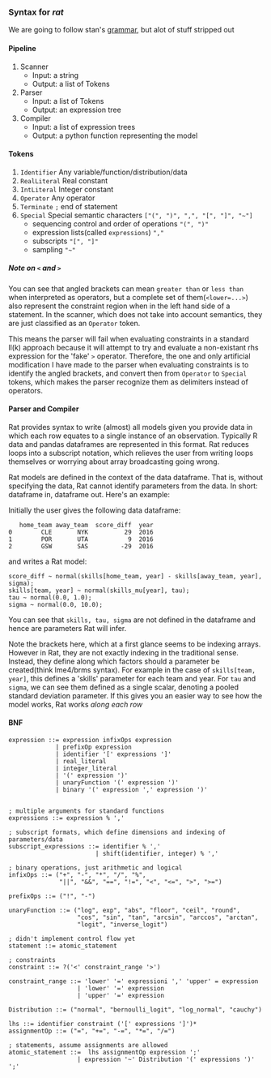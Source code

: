 ### Syntax for *rat*

We are going to follow stan's [grammar](https://mc-stan.org/docs/2_18/reference-manual/bnf-grammars.html), but alot of stuff stripped out 

#### Pipeline

1. Scanner
    - Input: a string
    - Output: a list of Tokens
2. Parser
    - Input: a list of Tokens
    - Output: an expression tree
3. Compiler
    - Input: a list of expression trees
    - Output: a python function representing the model
#### Tokens
1. `Identifier` Any variable/function/distribution/data
2. `RealLiteral` Real constant
3. `IntLiteral` Integer constant
4. `Operator`  Any operator
5. `Terminate`  `;` end of statement
6. `Special` Special semantic characters `["(", ")", ",", "[", "]", "~"]`
    - sequencing control and order of operations `"(", ")"`
    - expression lists(called `expressions`) `","`
    - subscripts `"[", "]"`
    - sampling `"~"`

##### Note on `<` and `>`
 You can see that angled brackets can mean `greater than` or `less than` when interpreted as operators,
but a complete set of them(`<lower=...>`) also represent the constraint region when in the left hand side of a
statement. In the scanner, which does not take into account semantics, they are just classified as an `Operator`
token. 

This means the parser will fail when evaluating constraints in a standard ll(k) approach because it will attempt 
to try and evaluate a non-existant rhs expression for the 'fake' `>` operator. Therefore, the one and only artificial modification 
I have made to the parser when evaluating constraints is to identify the angled brackets, and convert then from 
`Operator` to `Special` tokens, which makes the parser recognize them as delimiters instead of operators.   

#### Parser and Compiler

 Rat provides syntax to write (almost) all models given you provide data in which each row equates to a single instance of
an observation. Typically R data and pandas dataframes are represented in this format.
 Rat reduces loops into a subscript notation, which relieves the user from writing loops themselves or worrying about
 array broadcasting going wrong.

Rat models are defined in the context of the data dataframe. That is, without specifying the data, Rat cannot identify
parameters from the data. In short: dataframe in, dataframe out. Here's an example:

Initially the user gives the following data dataframe:

```
   home_team away_team  score_diff  year
0        CLE       NYK          29  2016
1        POR       UTA           9  2016
2        GSW       SAS         -29  2016
```

and writes a Rat model: 

```
score_diff ~ normal(skills[home_team, year] - skills[away_team, year], sigma);
skills[team, year] ~ normal(skills_mu[year], tau);
tau ~ normal(0.0, 1.0);
sigma ~ normal(0.0, 10.0);
```
You can see that `skills, tau, sigma` are not defined in the dataframe and hence are parameters Rat will infer.

Note the brackets here, which at a first glance seems to be indexing arrays. However in Rat, they are not exactly indexing in the traditional sense.
Instead, they define along which factors should a parameter be created(think lme4/brms syntax). For example in the case of `skills[team, year]`,
this defines a 'skills' parameter for each team and year. For `tau` and `sigma`, we can see them defined as a single scalar,
denoting a pooled standard deviation parameter. If this gives you an easier way to see how the model works, Rat works *along each row*

#### BNF

```
expression ::= expression infixOps expression
             | prefixOp expression
             | identifier '[' expressions ']'
             | real_literal
             | integer_literal
             | '(' expression ')'
             | unaryFunction '(' expression ')'
             | binary '(' expression ',' expression ')'


; multiple arguments for standard functions
expressions ::= expression % ','

; subscript formats, which define dimensions and indexing of parameters/data
subscript_expressions ::= identifier % ','
                        | shift(identifier, integer) % ','

; binary operations, just arithmetic and logical
infixOps ::= ("+", "-", "*", "/", "%",
              "||", "&&", "==", "!=", "<", "<=", ">", ">=")

prefixOps ::= ("!", "-")

unaryFunction ::= ("log", exp", "abs", "floor", "ceil", "round",
                   "cos", "sin", "tan", "arcsin", "arccos", "arctan",
                   "logit", "inverse_logit")

; didn't implement control flow yet
statement ::= atomic_statement

; constraints
constraint ::= ?('<' constraint_range '>')

constraint_range ::= 'lower' '=' expressioni ',' 'upper' = expression
                   | 'lower' '=' expression
                   | 'upper' '=' expression

Distribution ::= ("normal", "bernoulli_logit", "log_normal", "cauchy")

lhs ::= identifier constraint ('[' expressions ']')*
assignmentOp ::= ("=", "+=", "-=", "*=", "/=")

; statements, assume assignments are allowed
atomic_statement ::=  lhs assignmentOp expression ';'
                   | expression '~' Distribution '(' expressions ')' ';'
```